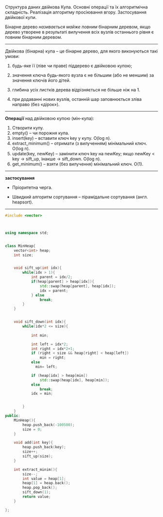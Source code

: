 Структура даних двійкова Купа. Основні операції та їх алгоритмічна складність. Реалізація алгоритму просіювання вгору. Застосування двійкової купи.

Бінарне дерево _називається
майже повним_ бінарним
деревом, якщо дерево
утворене в результаті
вилучення всіх вузлів
останнього рівня є повним
бінарним деревом.

---
Двійкова (бінарна) купа – це бінарне
дерево, для якого виконуються такі
умови:

1) будь-яке її (ліве чи праве) піддерево є
двійковою купою;

2) значення ключа будь-якого вузла є не
більшим (або не меншим) за значення
ключів його дітей.

3) глибина усіх листків дерева
відрізняється не більше ніж на 1.

4) при додаванні нових вузлів, останній
шар заповнюється зліва направо (без
«дірок»).


---
__Операції__ над двійковою купою (мін-купа):

1. Створити купу.
2. empty() – чи порожня купа.
3. insert(key) – вставити ключ key у купу. O(log n).
4. extract_minimum() – отримати (з вилученням) мінімальний ключ. O(log n).
5. update(key, newKey) – замінити ключ key на newKey; якщо newKey < key → sift_up, інакше → sift_down. O(log n).
6. get_minimum() – взяти (без вилучення) мінімальний ключ. O(1).


---
__застосування__

- Пріоритетна черга.

- Швидкий алгоритм сортування – пірамідальне сортування (англ. heapsort).

---
```c++
#include <vector>



using namespace std;


class MinHeap{
    vector<int> heap;
    int size;


    void sift_up(int idx){
        while(idx > 1){
            int parent = idx/2;
            if(heap[parent] > heap[idx]){
                std::swap(heap[parent], heap[idx]);
	            idx = parent;
            } else 
	            break;
        }
    }


    void sift_down(int idx){
        while(idx*2 <= size){
            
            int min;

            int left = idx*2;
            int right = idx*2+1;
            if (right < size && heap[right] < heap[left])
                min = right;
            else
              min= left;

            if (heap[idx] > heap[min])
                std::swap(heap[idx], heap[min]);
            else
                break;
            idx = min;


        }
    }
public:
    MinHeap(){
        heap.push_back(-100500);
        size = 0;
    }

    void add(int key){
        heap.push_back(key);
        size++;
        sift_up(size);
    }

    int extract_minim(){
	    size--;
        int value = heap[1];
        heap[1] = heap.back();
        heap.pop_back();
        sift_down(1);
        return value;
    }

};

```